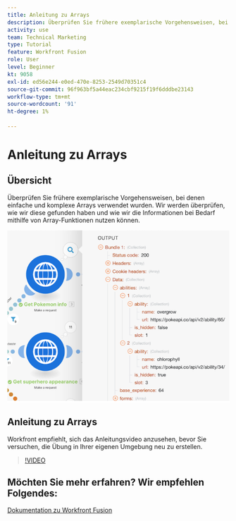 ```yaml
---
title: Anleitung zu Arrays
description: Überprüfen Sie frühere exemplarische Vorgehensweisen, bei denen einfache und komplexe Arrays in [!DNL Adobe Workfront Fusion].
activity: use
team: Technical Marketing
type: Tutorial
feature: Workfront Fusion
role: User
level: Beginner
kt: 9058
exl-id: ed56e244-e0ed-470e-8253-2549d70351c4
source-git-commit: 96f963bf5a44eac234cbf9215f19f6dddbe23143
workflow-type: tm+mt
source-wordcount: '91'
ht-degree: 1%

---
```


# Anleitung zu Arrays

## Übersicht

Überprüfen Sie frühere exemplarische Vorgehensweisen, bei denen einfache und komplexe Arrays verwendet wurden. Wir werden überprüfen, wie wir diese gefunden haben und wie wir die Informationen bei Bedarf mithilfe von Array-Funktionen nutzen können.

![Bild eines Fusionsszenarios](assets/final-functional-bits-and-bobs-1.png)

## Anleitung zu Arrays

Workfront empfiehlt, sich das Anleitungsvideo anzusehen, bevor Sie versuchen, die Übung in Ihrer eigenen Umgebung neu zu erstellen.

>[!VIDEO](https://video.tv.adobe.com/v/335299/?quality=12)


## Möchten Sie mehr erfahren? Wir empfehlen Folgendes:

[Dokumentation zu Workfront Fusion](https://experienceleague.adobe.com/docs/workfront/using/adobe-workfront-fusion/workfront-fusion-2.html?lang=en)
